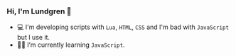 ### Hi, I'm Lundgren 👋

- :computer: I'm developing scripts with ``Lua``, ``HTML``, ``CSS`` and I'm bad with ``JavaScript`` but I use it.
- :student: I’m currently learning ``JavaScript``.

